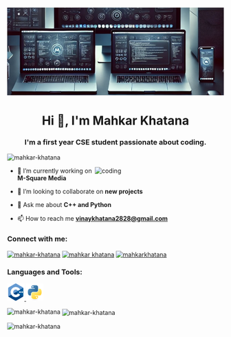 ![logo](https://github.com/mahkar-khatana/mahkar-khatana/blob/main/B321D4CC-AF3C-4B51-B459-A06F95135B16.jpeg)
<h1 align="center">Hi 👋, I'm Mahkar Khatana</h1>
<h3 align="center">I'm a first year CSE student passionate about coding.</h3>

<p align="left"> <img src="https://komarev.com/ghpvc/?username=mahkar-khatana&label=Profile%20views&color=0e75b6&style=flat" alt="mahkar-khatana" /> </p>

<img align="right" alt="coding" width=300 boder-radius=10 src="https://media1.tenor.com/m/hmDMrE1yMAkAAAAC/when-the-coding-when-the.gif">

- 🔭 I’m currently working on **M-Square Media**

- 👯 I’m looking to collaborate on **new projects**

- 💬 Ask me about **C++ and Python**

- 📫 How to reach me **vinaykhatana2828@gmail.com**

<h3 align="left">Connect with me:</h3>
<p align="left">
<a href="https://codepen.io/mahkar-khatana" target="blank"><img align="center" src="https://raw.githubusercontent.com/rahuldkjain/github-profile-readme-generator/master/src/images/icons/Social/codepen.svg" alt="mahkar-khatana" height="30" width="40" /></a>
<a href="https://linkedin.com/in/mahkar khatana" target="blank"><img align="center" src="https://raw.githubusercontent.com/rahuldkjain/github-profile-readme-generator/master/src/images/icons/Social/linked-in-alt.svg" alt="mahkar khatana" height="30" width="40" /></a>
<a href="https://kaggle.com/mahkarkhatana" target="blank"><img align="center" src="https://raw.githubusercontent.com/rahuldkjain/github-profile-readme-generator/master/src/images/icons/Social/kaggle.svg" alt="mahkarkhatana" height="30" width="40" /></a>
</p>

<h3 align="left">Languages and Tools:</h3>
<p align="left"> <a href="https://www.w3schools.com/cpp/" target="_blank" rel="noreferrer"> <img src="https://raw.githubusercontent.com/devicons/devicon/master/icons/cplusplus/cplusplus-original.svg" alt="cplusplus" width="40" height="40"/> </a> <a href="https://www.python.org" target="_blank" rel="noreferrer"> <img src="https://raw.githubusercontent.com/devicons/devicon/master/icons/python/python-original.svg" alt="python" width="40" height="40"/> </a> </p>

<p><img align="left" src="https://github-readme-stats.vercel.app/api/top-langs?username=mahkar-khatana&show_icons=true&locale=en&layout=compact" alt="mahkar-khatana" /></p>

<p>&nbsp;<img align="center" src="https://github-readme-stats.vercel.app/api?username=mahkar-khatana&show_icons=true&locale=en" alt="mahkar-khatana" /></p>

<p><img align="center" src="https://github-readme-streak-stats.herokuapp.com/?user=mahkar-khatana&" alt="mahkar-khatana" /></p>
